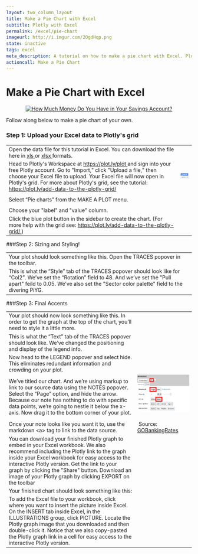 ```yaml
---
layout: two_column_layout
title: Make a Pie Chart with Excel
subtitle: Plotly with Excel
permalink: /excel/pie-chart
imageurl: http://i.imgur.com/2OgdHqp.png
state: inactive
tags: excel
meta_description: A tutorial on how to make a pie chart with Excel. Plotly is the easiest and fastest way to make and share graphs online.
actioncall: Make a Pie Chart
---
```


# Make a Pie Chart with Excel

<div>
    <a href="https://plot.ly/~Dreamshot/6177/" target="_blank" title="How Much Money Do You Have in Your Savings Account?" style="display: block; text-align: center;"><img src="https://plot.ly/~Dreamshot/6177.png" alt="How Much Money Do You Have in Your Savings Account?" style="max-width: 100%;width: 560px;"  width="560" onerror="this.onerror=null;this.src='https://plot.ly/404.png';" /></a>
    <script data-plotly="Dreamshot:6177" src="https://plot.ly/embed.js" async></script>
</div>

Follow along below to make a pie chart of your own.

### Step 1: Upload your Excel data to Plotly's grid

 <table>
  <tbody>
   <tr>
    <td>
      Open the data file for this tutorial in Excel. You can download the file here in
      <a class="link--impt" href="https://www.dropbox.com/s/3h242p30pphiqud/How%20Much%20Money%20do%20You%20Have%20in%20Your%20Savings%20Account_%20copy.xls?raw=1" target="_blank">
       xls
      </a>
      or
      <a class="link--impt" href="https://www.dropbox.com/s/4kedvb1raefjx7y/How%20Much%20Money%20do%20You%20Have%20in%20Your%20Savings%20Account_.xlsx?raw=1" target="_blank">
       xlsx
      </a>
      formats.
    </td>
    <td>
       <a href="http://imgur.com/xdHKVGX"><img src="http://i.imgur.com/xdHKVGX.png" title="" /></a>
    </td>
   </tr>
   <tr>
    <td>
      Head to Plotly's Workspace at
      <a class="link--impt" href="/plot">
       https://plot.ly/plot
      </a>
      and sign into your free Plotly account. Go to "Import," click "Upload a file," then choose your Excel file to upload. Your Excel file will now open in Plotly's grid. For more about Plotly's grid, see the tutorial:
      <a class="link--impt" href="/add-data-to-the-plotly-grid/">
       https://plot.ly/add-data-to-the-plotly-grid/
      </a>
    </td>
    <td>
       <img alt="How to make a bubble chart with excel 22" src="/static/images/bubble-chart-with-excel/image22.png" title=""/>
    </td>
   </tr>
   <tr>
    <td>
      Select “Pie charts” from the
      MAKE A PLOT
      menu.
    </td>
    <td>
      <a href="http://imgur.com/NjOZh0d"><img src="http://i.imgur.com/NjOZh0d.png" title="" /></a>
     </p>
    </td>
   </tr>
   <tr>
    <td>
      Choose your "label" and "value" column.
    </td>
    <td>
       <a href="http://imgur.com/gLmuex2"><img src="http://i.imgur.com/gLmuex2.png" title="" /></a>
    </td>
   </tr>
   <tr>
    <td>
      Click the blue plot button in the sidebar to create the chart.  (For more help with the grid see:
      <a class="link--impt" href="/add-data-to-the-plotly-grid/">
       https://plot.ly/add-data-to-the-plotly-grid/
      </a>
      )
    </td>
    <td>
       <a href="http://imgur.com/MDMUhho"><img src="http://i.imgur.com/MDMUhho.png" title="" /></a>
    </td>
   </tr>
  </tbody>
 </table>

###Step 2: Sizing and Styling!

 <table>
  <tbody>
   <tr>
    <td>
      Your plot should look something like this.  Open the
      TRACES
      popover in the toolbar.
    </td>
    <td>
       <a href="http://imgur.com/Qd3kGT1"><img src="http://i.imgur.com/Qd3kGT1.png" title="" /></a>
       <a href="http://imgur.com/Pu8Lftp"><img src="http://i.imgur.com/Pu8Lftp.png" title="" /></a>
    </td>
   </tr>
   <tr>
    <td>
      This is what the “Style” tab of the
      TRACES
      popover should look like for “Col2”.
      We’ve set the “Rotation” field to 48. And we’ve set the "Pull apart" feild to 0.05.
      We’ve also set the "Sector color palette" field to the divering PiYG.
    </td>
    <td>
       <a href="http://imgur.com/befxKks"><img src="http://i.imgur.com/befxKks.png" title="" /></a>
       <a href="http://imgur.com/Oc0ekHN"><img src="http://i.imgur.com/Oc0ekHN.png" title="" /></a>
    </td>
   </tr>
  </tbody>
 </table>

###Step 3: Final Accents

<table>
  <tbody>
   <tr>
    <td>
      Your plot should now look something like this. In order to get the graph at the top of the chart, you’ll need to style it a little more.
    </td>
    <td>
       <a href="http://imgur.com/BNpuz57"><img src="http://i.imgur.com/BNpuz57.png" title="" /></a>
    </td>
   </tr>
   <tr>
    <td>
      This is what the “Text” tab of the
      TRACES
      popover should look like. We’ve changed the positioning and display of the legend info.
    </td>
    <td>
       <a href="http://imgur.com/IE7CytX"><img src="http://i.imgur.com/IE7CytX.png" title="" /></a>
    </td>
   </tr>
   <tr>
    <td>
      Now head to the 
      LEGEND
      popover and select hide. This eliminates redundant information and crowding on your plot.
    </td>
    <td>
       <a href="http://imgur.com/j6zXlbH"><img src="http://i.imgur.com/j6zXlbH.png" title="" /></a>
    </td>
   </tr>
   <tr>
    <td>
      We’ve titled our chart. And we’re using markup to link to our source data using the
      NOTES
      popover.
      Select the “Page” option, and hide the arrow. Because our note has nothing to do with specific data points, we’re going to nestle it below the x-axis.
      Now drag it to the bottom corner of your plot.
    </td>
    <td>
       <img alt="How to make a bubble chart with excel 16" src="/static/images/bubble-chart-with-excel/image16.png" title=""/>
       <a href="http://imgur.com/OHaGDoz"><img src="http://i.imgur.com/OHaGDoz.png" title="" /></a>
    </td>
   </tr>
   <tr>
    <td>
      Once your note looks like you want it to, use the markdown &lt;a&gt; tag to link to the data source.
    </td>
    <td>
       <a href="http://imgur.com/OHaGDoz"><img src="http://i.imgur.com/OHaGDoz.png" title="" /></a>
      Source: <a href="http://www.gobankingrates.com/savings-account/62-percent-americans-under-1000-savings-survey-finds/">GOBankingRates</a>
    </td>
   </tr>
   <tr>
    <td>
      You can download your finished Plotly graph to embed in your Excel workbook. We also recommend including the Plotly link to the graph inside your Excel workbook for easy access to the interactive Plotly version. Get the link to your graph by clicking the "Share" button. Download an image of your Plotly graph by clicking
      EXPORT
      on the toolbar
    </td>
    <td>
       <a href="http://imgur.com/j1W3svM"><img src="http://i.imgur.com/j1W3svM.png" title="" /></a>
       <a href="http://imgur.com/OeC7MYL"><img src="http://i.imgur.com/OeC7MYL.png" title="" /></a>
    </td>
   </tr>
   <tr>
    <td>
      Your finished chart should look something like this:
    </td>
    <td>
       <a href="http://imgur.com/EUsZAFI"><img src="http://i.imgur.com/EUsZAFI.png" title="" /></a>
    </td>
   </tr>
   <tr>
    <td>
      To add the Excel file to your workbook, click where you want to insert the picture inside Excel. On the
      INSERT
      tab inside Excel, in the
      ILLUSTRATIONS
      group, click
      PICTURE.
      Locate the Plotly graph image that you downloaded and then double-click it. Notice that we also copy-pasted the Plotly graph link in a cell for easy access to the interactive Plotly version.
    </td>
    <td>
       <a href="http://imgur.com/ZC4uQGB"><img src="http://i.imgur.com/ZC4uQGB.png" title="" /></a>
    </td>
   </tr>
  </tbody>
 </table>
